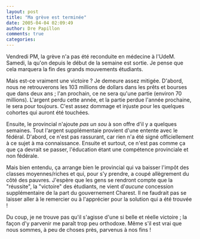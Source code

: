 ```yaml
---
layout: post
title: "Ma grève est terminée"
date: 2005-04-04 02:09:49
author: Dre Papillon
comments: true
categories: 
---
```



Vendredi PM, la grève n'a pas été reconduite en médecine à l'UdeM.  Samedi, la   qu'on  depuis le début de la semaine est sortie.  Je pense que cela marquera la fin des grands mouvements étudiants.

Mais est-ce vraiment une victoire ?  Je demeure assez mitigée.  D'abord, nous ne retrouverons les 103 millions de dollars dans les prêts et bourses que dans deux ans ; l'an prochain, ce ne sera qu'une partie (environ 70 millions).  L'argent perdu cette année, et la partie perdue l'année prochaine, le sera pour toujours.  C'est assez dommage et injuste pour les quelques cohortes qui auront été touchées.

Ensuite, le provincial n'ajoute *pas un sou* à son offre d'il y a quelques semaines.  Tout l'argent supplémentaie provient d'une entente avec le fédéral.  D'abord, ce n'est pas rassurant, car rien n'a été signé officiellement à ce sujet à ma connaissance.  Ensuite et surtout, ce n'est pas comme ça que ça devrait se passer, l'éducation étant une compétence provinciale et non fédérale.

Mais bien entendu, ça arrange bien le provincial qui va baisser l'impôt des classes moyennes/riches et qui, pour s'y prendre, a coupé allègrement du côté des pauvres.  J'espère que les gens se rendront compte que la "réussite", la "victoire" des étudiants, ne vient d'*aucune* concession supplémentaire de la part du gouvernement Charest.  Il ne faudrait pas se laisser aller à le remercier ou à l'apprécier pour la solution qui a été trouvée !

Du coup, je ne trouve pas qu'il s'agisse d'une si belle et réelle victoire ; la façon d'y parvenir me paraît trop peu orthodoxe.  Même s'il est vrai que nous sommes, à peu de choses près, parvenus à nos fins !